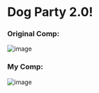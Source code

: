 # Dog Party 2.0!

### Original Comp:
![image](https://user-images.githubusercontent.com/47184994/56932121-bc1ef300-6a9f-11e9-8c24-bb5ebcaff98e.png)

### My Comp:
![image](https://user-images.githubusercontent.com/47184994/56932598-a3174180-6aa1-11e9-812f-4503c84a70cd.png)
